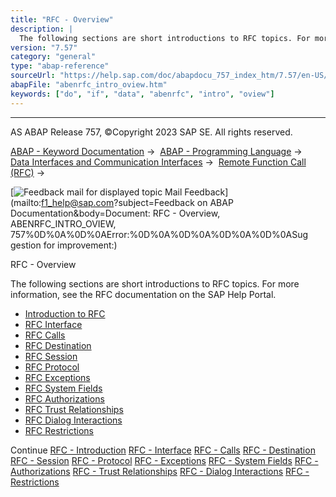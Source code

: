 ```yaml
---
title: "RFC - Overview"
description: |
  The following sections are short introductions to RFC topics. For more information, see the RFC documentation on the SAP Help Portal. -   Introduction to RFC(https://help.sap.com/doc/abapdocu_757_index_htm/7.57/en-US/abenrfc_intro.htm) -   RFC Interface(https://help.sap.com/doc/abapdocu_757_inde
version: "7.57"
category: "general"
type: "abap-reference"
sourceUrl: "https://help.sap.com/doc/abapdocu_757_index_htm/7.57/en-US/abenrfc_intro_oview.htm"
abapFile: "abenrfc_intro_oview.htm"
keywords: ["do", "if", "data", "abenrfc", "intro", "oview"]
---
```


* * *

AS ABAP Release 757, ©Copyright 2023 SAP SE. All rights reserved.

[ABAP - Keyword Documentation](https://help.sap.com/doc/abapdocu_757_index_htm/7.57/en-US/abenabap.htm) →  [ABAP - Programming Language](https://help.sap.com/doc/abapdocu_757_index_htm/7.57/en-US/abenabap_reference.htm) →  [Data Interfaces and Communication Interfaces](https://help.sap.com/doc/abapdocu_757_index_htm/7.57/en-US/abenabap_data_communication.htm) →  [Remote Function Call (RFC)](https://help.sap.com/doc/abapdocu_757_index_htm/7.57/en-US/abenrfc.htm) → 

 [![](Mail.gif?object=Mail.gif&sap-language=EN "Feedback mail for displayed topic") Mail Feedback](mailto:f1_help@sap.com?subject=Feedback on ABAP Documentation&body=Document: RFC - Overview, ABENRFC_INTRO_OVIEW, 757%0D%0A%0D%0AError:%0D%0A%0D%0A%0D%0A%0D%0ASug
gestion for improvement:)

RFC - Overview

The following sections are short introductions to RFC topics. For more information, see the RFC documentation on the SAP Help Portal.

-   [Introduction to RFC](https://help.sap.com/doc/abapdocu_757_index_htm/7.57/en-US/abenrfc_intro.htm)
-   [RFC Interface](https://help.sap.com/doc/abapdocu_757_index_htm/7.57/en-US/abenrfc_interface.htm)
-   [RFC Calls](https://help.sap.com/doc/abapdocu_757_index_htm/7.57/en-US/abenrfc_statements.htm)
-   [RFC Destination](https://help.sap.com/doc/abapdocu_757_index_htm/7.57/en-US/abenrfc_destination.htm)
-   [RFC Session](https://help.sap.com/doc/abapdocu_757_index_htm/7.57/en-US/abenrfc_context.htm)
-   [RFC Protocol](https://help.sap.com/doc/abapdocu_757_index_htm/7.57/en-US/abenrfc_protocol.htm)
-   [RFC Exceptions](https://help.sap.com/doc/abapdocu_757_index_htm/7.57/en-US/abenrfc_exception.htm)
-   [RFC System Fields](https://help.sap.com/doc/abapdocu_757_index_htm/7.57/en-US/abenrfc_system_fields.htm)
-   [RFC Authorizations](https://help.sap.com/doc/abapdocu_757_index_htm/7.57/en-US/abenrfc_authority.htm)
-   [RFC Trust Relationships](https://help.sap.com/doc/abapdocu_757_index_htm/7.57/en-US/abensmt1_2.htm)
-   [RFC Dialog Interactions](https://help.sap.com/doc/abapdocu_757_index_htm/7.57/en-US/abenrfc_dialog.htm)
-   [RFC Restrictions](https://help.sap.com/doc/abapdocu_757_index_htm/7.57/en-US/abenrfc_limitations.htm)

Continue
[RFC - Introduction](https://help.sap.com/doc/abapdocu_757_index_htm/7.57/en-US/abenrfc_intro.htm)
[RFC - Interface](https://help.sap.com/doc/abapdocu_757_index_htm/7.57/en-US/abenrfc_interface.htm)
[RFC - Calls](https://help.sap.com/doc/abapdocu_757_index_htm/7.57/en-US/abenrfc_statements.htm)
[RFC - Destination](https://help.sap.com/doc/abapdocu_757_index_htm/7.57/en-US/abenrfc_destination.htm)
[RFC - Session](https://help.sap.com/doc/abapdocu_757_index_htm/7.57/en-US/abenrfc_context.htm)
[RFC - Protocol](https://help.sap.com/doc/abapdocu_757_index_htm/7.57/en-US/abenrfc_protocol.htm)
[RFC - Exceptions](https://help.sap.com/doc/abapdocu_757_index_htm/7.57/en-US/abenrfc_exception.htm)
[RFC - System Fields](https://help.sap.com/doc/abapdocu_757_index_htm/7.57/en-US/abenrfc_system_fields.htm)
[RFC - Authorizations](https://help.sap.com/doc/abapdocu_757_index_htm/7.57/en-US/abenrfc_authority.htm)
[RFC - Trust Relationships](https://help.sap.com/doc/abapdocu_757_index_htm/7.57/en-US/abensmt1_2.htm)
[RFC - Dialog Interactions](https://help.sap.com/doc/abapdocu_757_index_htm/7.57/en-US/abenrfc_dialog.htm)
[RFC - Restrictions](https://help.sap.com/doc/abapdocu_757_index_htm/7.57/en-US/abenrfc_limitations.htm)